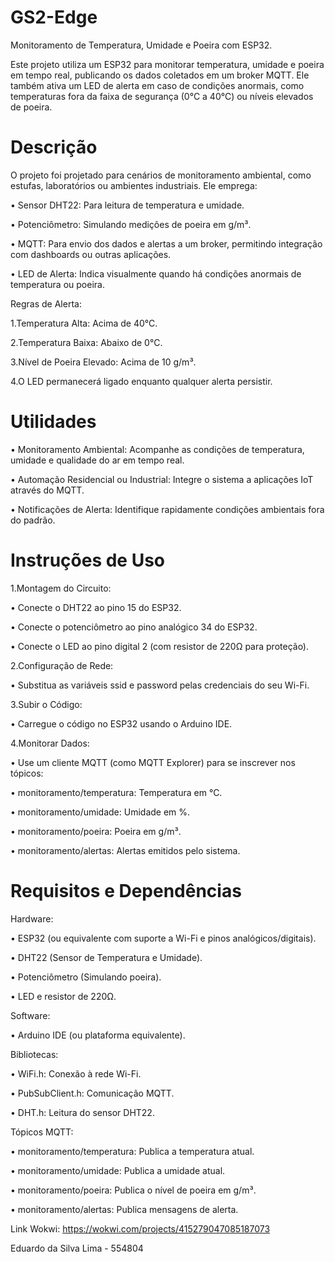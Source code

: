 # GS2-Edge

Monitoramento de Temperatura, Umidade e Poeira com ESP32.

Este projeto utiliza um ESP32 para monitorar temperatura, umidade e poeira em tempo real, publicando os dados coletados em um broker MQTT. Ele também ativa um LED de alerta em caso de condições anormais, como temperaturas fora da faixa de segurança (0°C a 40°C) ou níveis elevados de poeira.

# Descrição
O projeto foi projetado para cenários de monitoramento ambiental, como estufas, laboratórios ou ambientes industriais. Ele emprega:


• Sensor DHT22: Para leitura de temperatura e umidade.

• Potenciômetro: Simulando medições de poeira em g/m³.

• MQTT: Para envio dos dados e alertas a um broker, permitindo integração com dashboards ou outras aplicações.

• LED de Alerta: Indica visualmente quando há condições anormais de temperatura ou poeira.

Regras de Alerta:

1.Temperatura Alta: Acima de 40°C.

2.Temperatura Baixa: Abaixo de 0°C.

3.Nível de Poeira Elevado: Acima de 10 g/m³.

4.O LED permanecerá ligado enquanto qualquer alerta persistir.


# Utilidades

• Monitoramento Ambiental: Acompanhe as condições de temperatura, umidade e qualidade do ar em tempo real.

• Automação Residencial ou Industrial: Integre o sistema a aplicações IoT através do MQTT.

• Notificações de Alerta: Identifique rapidamente condições ambientais fora do padrão.


# Instruções de Uso

1.Montagem do Circuito:

• Conecte o DHT22 ao pino 15 do ESP32.

• Conecte o potenciômetro ao pino analógico 34 do ESP32.

• Conecte o LED ao pino digital 2 (com resistor de 220Ω para proteção).

2.Configuração de Rede:

• Substitua as variáveis ssid e password pelas credenciais do seu Wi-Fi.

3.Subir o Código:

• Carregue o código no ESP32 usando o Arduino IDE.

4.Monitorar Dados:

• Use um cliente MQTT (como MQTT Explorer) para se inscrever nos tópicos:

  • monitoramento/temperatura: Temperatura em °C.
  
  • monitoramento/umidade: Umidade em %.
  
  • monitoramento/poeira: Poeira em g/m³.
  
  • monitoramento/alertas: Alertas emitidos pelo sistema.
  
# Requisitos e Dependências

Hardware:

• ESP32 (ou equivalente com suporte a Wi-Fi e pinos analógicos/digitais).

• DHT22 (Sensor de Temperatura e Umidade).

• Potenciômetro (Simulando poeira).

• LED e resistor de 220Ω.

Software:

• Arduino IDE (ou plataforma equivalente).

Bibliotecas:

• WiFi.h: Conexão à rede Wi-Fi.

• PubSubClient.h: Comunicação MQTT.

• DHT.h: Leitura do sensor DHT22.

Tópicos MQTT:

• monitoramento/temperatura: Publica a temperatura atual.

• monitoramento/umidade: Publica a umidade atual.

• monitoramento/poeira: Publica o nível de poeira em g/m³.

• monitoramento/alertas: Publica mensagens de alerta.

Link Wokwi: https://wokwi.com/projects/415279047085187073

Eduardo da Silva Lima - 554804
